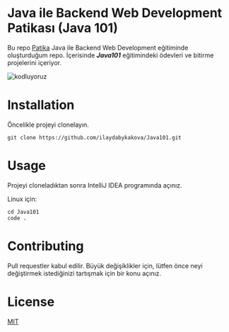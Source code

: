 
# Java ile Backend Web Development Patikası (Java 101)

Bu repo [Patika](https://app.patika.dev/) Java ile Backend Web Development eğitiminde oluşturduğum repo. İçerisinde ***Java101*** eğitimindeki ödevleri ve bitirme projelerini içeriyor.


![kodluyoruz](https://user-images.githubusercontent.com/22557209/166389958-cd6d3cbe-bc3c-4425-89c9-70baf4a8f6fb.png)


# Installation

Öncelikle projeyi clonelayın.

```
git clone https://github.com/ilaydabykakova/Java101.git
```

# Usage

Projeyi cloneladıktan sonra IntelliJ IDEA programında açınız.

Linux için:

```
cd Java101
code .
```

# Contributing

Pull requestler kabul edilir. Büyük değişiklikler için, lütfen önce neyi değiştirmek istediğinizi tartışmak için bir konu açınız.

# License

[MIT](https://choosealicense.com/licenses/mit/)
